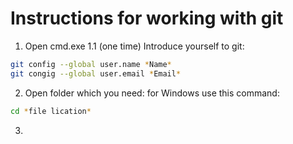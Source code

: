 # Instructions for working with git

1. Open cmd.exe
1.1 (one time) Introduce yourself to git:
``` sh
git config --global user.name *Name*
git congig --global user.email *Email*
```
2. Open folder which you need:
for Windows use this command:
``` sh
cd *file lication*
```

3.
